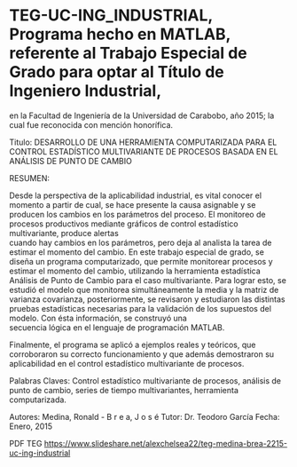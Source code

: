 # TEG-UC-ING_INDUSTRIAL, Programa hecho en MATLAB, referente al Trabajo Especial de Grado para optar al Título de Ingeniero Industrial, 
en la Facultad de Ingeniería de la Universidad de Carabobo, año 2015; la cual fue reconocida con mención honorífica.

Titulo: DESARROLLO DE UNA HERRAMIENTA COMPUTARIZADA PARA EL CONTROL ESTADÍSTICO MULTIVARIANTE DE PROCESOS BASADA EN EL ANÁLISIS DE PUNTO DE CAMBIO 

RESUMEN: 

Desde la perspectiva de la aplicabilidad industrial, es vital conocer el momento a  partir de cual, se hace presente la causa asignable y se producen los 
cambios en los parámetros del proceso. El monitoreo de procesos productivos mediante gráficos de control  estadístico  multivariante,  produce  alertas  
cuando  hay  cambios  en  los parámetros, pero deja al analista la tarea de estimar el momento del cambio. En este trabajo  especial  de  grado,  se  diseña
un  programa  computarizado,  que  permite monitorear procesos y estimar el momento del cambio, utilizando la herramienta estadística Análisis de Punto de Cambio 
para el caso multivariante. Para lograr esto, se estudió el modelo que monitorea simultáneamente la media y la matriz de varianza covarianza, posteriormente, se 
revisaron y estudiaron las distintas pruebas estadísticas necesarias para la validación de los supuestos del modelo. Con ésta información, se construyó  una  
secuencia  lógica  en  el  lenguaje  de  programación  MATLAB. 

Finalmente, el programa se aplicó a ejemplos reales y teóricos, que corroboraron su correcto funcionamiento y que además demostraron su aplicabilidad en el control 
estadístico multivariante de procesos.

Palabras Claves: Control estadístico multivariante de procesos, análisis de punto de cambio, series de tiempo multivariantes, herramienta computarizada.

Autores: Medina, Ronald - B r e a, J o s é 
Tutor: Dr. Teodoro García 
Fecha: Enero, 2015

PDF TEG https://www.slideshare.net/alexchelsea22/teg-medina-brea-2215-uc-ing-industrial
